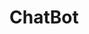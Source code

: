 # ChatBot

<html>
<head>
<title>ChatBot-CACTRI</title>
</head>
<body>
<script src="//code.tidio.co/osrmcg0ccrjsbpcynfpnxehemkhpf78d.js" async></script>
  
</body>
</html>




